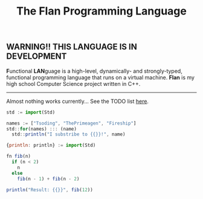 <div align="center">
    <h1>The Flan Programming Language</h1>
    <!-- |
    <a href="https://bichanna.github.io/flan-book/">Doc</a>
    | -->
</div><br>

<div align="center">
</div>

**WARNING!! THIS LANGUAGE IS IN DEVELOPMENT**
 --------------------------------------------------------------------------------------------------------
**F**unctional **LAN**guage is a high-level, dynamically- and strongly-typed, functional programming language that runs on a virtual machine.
**Flan** is my high school Computer Science project written in C++.

 -------------------------
Almost nothing works currently... See the TODO list [here](https://github.com/bichanna/flan/blob/master/TODO.md).

```js
std := import(Std)

names := ["Tsoding", "ThePrimeagen", "Fireship"]
std::for(names) ::: (name)
  std::println("I substribe to {{}}!", name)
```

```js
{println: println} := import(Std)

fn fib(n)
  if (n < 2)
    n
  else
    fib(n - 1) + fib(n - 2)

println("Result: {{}}", fib(12))
```
